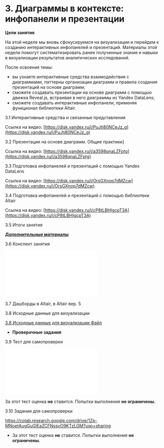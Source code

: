 # 3. Диаграммы в контексте: инфопанели и презентации

**Цели занятия**

На этой неделе мы вновь сфокусируемся на визуализации и перейдем к созданию интерактивных инфопанелей и презентаций. Материалы этой недели помогут систематизировать ранее полученные знания и навыки в визуализации результатов аналитических исследований.

После освоения темы:

- вы узнаете интерактивные средства взаимодействия с диаграммами, паттерны организации диаграмм и правила создания презентаций на основе диаграмм;
- сможете создавать презентации на основе диаграмм с помощью движка Reveal.js, встраивая в него диаграммы из Yandex DataLens;
- сможете создавать интерактивные инфопанели, применяя функционал библиотеки Altair.

3.1 Интерактивные средства и связанные представления

Ссылка на видео: [https://disk.yandex.ru/i/PuJtj80NCeJz_g](https://disk.yandex.ru/i/PuJtj80NCeJz_g)  

3.2 Презентации на основе диаграмм. Общие практики]

Ссылка на видео: [https://disk.yandex.ru/i/a3598qnaLZFptg](https://disk.yandex.ru/i/a3598qnaLZFptg)  

3.3 Подготовка инфопанелей и презентаций с помощью Yandex DataLens

Ссылка на видео: [https://disk.yandex.ru/i/OrsGXnop7dMZcw](https://disk.yandex.ru/i/OrsGXnop7dMZcw)  

3.4 Подготовка инфопанелей и презентаций с помощью библиотеки Altair

Ссылка на видео: [https://disk.yandex.ru/i/cP8tLBHIgcpT3A](https://disk.yandex.ru/i/cP8tLBHIgcpT3A)  

3.5 Итоги занятия

**[Дополнительные материалы](https://lms.mipt.ru/mod/resource/view.php?id=137855 "Дополнительные материалы")**

3.6 Конспект занятия

![](3.6%20Конспект%20Диаграммы%20в%20контексте_%20инфопанели%20и%20презентации.docx.pdf)

3.7 Дашборды в Altair, в Altair вер. 5

3.8 Исходные данные для визуализации

[3.8 Исходные данные для визуализации Файл](https://lms.mipt.ru/mod/resource/view.php?id=135661)

- **Проверочные задания**

3.9 Тест для самопроверки

![](3.9%20Тест%20для%20самопроверки.pdf)

За этот тест оценка **не** ставится. Попытки выполнения **не ограничены.**

3.10 Задания для самопроверки

https://colab.research.google.com/drive/1Zp-MNoetAugGuGlEaZCFNssvO9KTzLGM?usp=sharing

- За этот тест оценка **не** ставится. Попытки выполнения **не ограничены.**